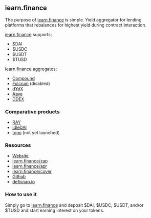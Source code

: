 ## iearn.finance

The purpose of [iearn.finance](https://iearn.finance) is simple. Yield aggregator for lending platforms that rebalances for highest yield during contract interaction.

[iearn.finance](https://iearn.finance) supports;

* $DAI
* $USDC
* $USDT
* $TUSD

[iearn.finance](https://iearn.finance) aggregates;

* [Compound](http://compound.finance/)
* [Fulcrum](https://fulcrum.trade/) (disabled)
* [dYdX](http://dydx.exchange/)
* [Aave](http://aave.com/)
* [DDEX](https://ddex.io/)

### Comparative products

* [RAY](https://staked.us/v/robo-advisor-yield)
* [idleDAI](http://idle.finance/)
* [topo](https://topo.finance/) (not yet launched)

### Resources

* [Website](https://iearn.finance)
* [iearn.finance/zap](https://iearn.finance/zap)
* [iearn.finance/apr](https://iearn.finance/apr)
* [iearn.finance/cover](https://iearn.finance/cover)
* [Github](https://github.com/iearn-finance)
* [defisnap.io](http://defisnap.io/)

### How to use it

Simply go to [iearn.finance](https://iearn.finance) and deposit $DAI, $USDC, $USDT, and/or $TUSD and start earning interest on your tokens.
